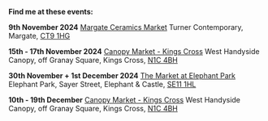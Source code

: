 **Find me at these events:**

**9th November 2024**
[Margate Ceramics Market](https://www.instagram.com/margateceramicsmarket/)
Turner Contemporary, Margate, [CT9 1HG](https://maps.app.goo.gl/7NZeXbBh3CWk3x9R6)

**15th - 17th November 2024**
[Canopy Market - Kings Cross](https://canopymarket.co.uk)
West Handyside Canopy, off Granay Square, Kings Cross, [N1C 4BH](https://maps.app.goo.gl/f5nJ5KAdtoPUWQJW7)

**30th November + 1st December 2024**
[The Market at Elephant Park](https://elephantparkmarket.co.uk/home/)
Elephant Park, Sayer Street, Elephant & Castle, [SE11 1HL](https://maps.app.goo.gl/sN7LdZPQQB6DfP7W7)

**10th - 19th December**
[Canopy Market - Kings Cross](https://canopymarket.co.uk)
West Handyside Canopy, off Granay Square, Kings Cross, [N1C 4BH](https://maps.app.goo.gl/f5nJ5KAdtoPUWQJW7)
